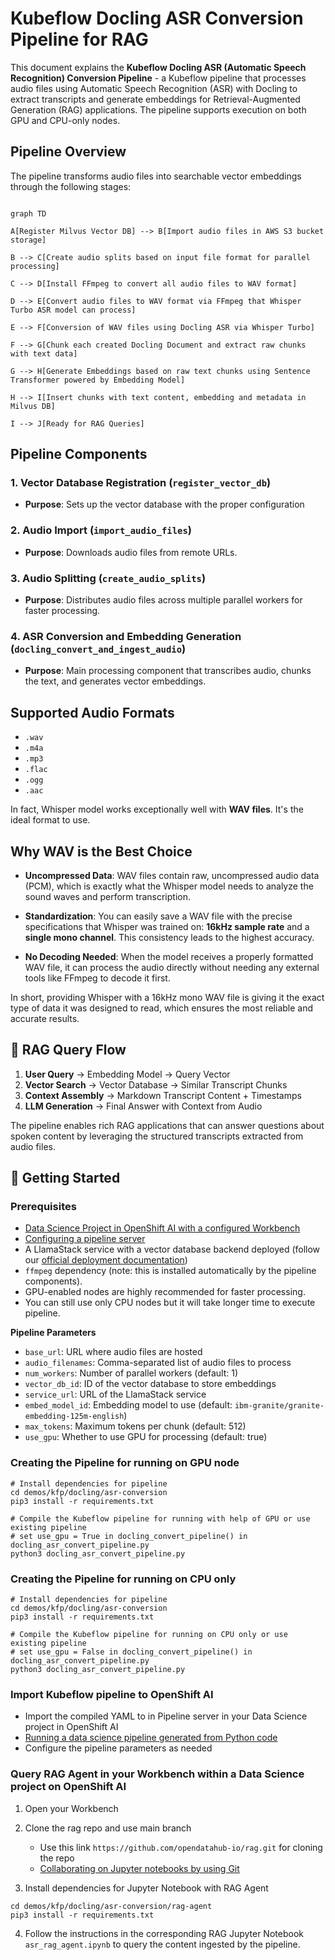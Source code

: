 # Kubeflow Docling ASR Conversion Pipeline for RAG

  

This document explains the **Kubeflow Docling ASR (Automatic Speech Recognition) Conversion Pipeline** - a Kubeflow pipeline that processes audio files using Automatic Speech Recognition (ASR) with Docling to extract transcripts and generate embeddings for Retrieval-Augmented Generation (RAG) applications. The pipeline supports execution on both GPU and CPU-only nodes.

 
## Pipeline Overview
The pipeline transforms audio files into searchable vector embeddings through the following stages:

```mermaid

graph TD

A[Register Milvus Vector DB] --> B[Import audio files in AWS S3 bucket storage]

B --> C[Create audio splits based on input file format for parallel processing]

C --> D[Install FFmpeg to convert all audio files to WAV format]

D --> E[Convert audio files to WAV format via FFmpeg that Whisper Turbo ASR model can process]

E --> F[Conversion of WAV files using Docling ASR via Whisper Turbo]

F --> G[Chunk each created Docling Document and extract raw chunks with text data]

G --> H[Generate Embeddings based on raw text chunks using Sentence Transformer powered by Embedding Model]

H --> I[Insert chunks with text content, embedding and metadata in Milvus DB]

I --> J[Ready for RAG Queries]
```

  

## Pipeline Components

### 1. **Vector Database Registration** (`register_vector_db`)
-  **Purpose**: Sets up the vector database with the proper configuration
  
### 2. **Audio Import** (`import_audio_files`)
-  **Purpose**: Downloads audio files from remote URLs.

### 3. **Audio Splitting** (`create_audio_splits`)
-  **Purpose**: Distributes audio files across multiple parallel workers for faster processing.

### 4. **ASR Conversion and Embedding Generation** (`docling_convert_and_ingest_audio`)
-  **Purpose**: Main processing component that transcribes audio, chunks the text, and generates vector embeddings.

  

  

## Supported Audio Formats

-  `.wav`
-  `.m4a`
-  `.mp3`
-  `.flac`
-  `.ogg`
-  `.aac`

In fact, Whisper model works exceptionally well with **WAV files**. It's the ideal format to use.

## Why WAV is the Best Choice

-  **Uncompressed Data**: WAV files contain raw, uncompressed audio data (PCM), which is exactly what the Whisper model needs to analyze the sound waves and perform transcription.

-  **Standardization**: You can easily save a WAV file with the precise specifications that Whisper was trained on: **16kHz sample rate** and a **single mono channel**. This consistency leads to the highest accuracy.

-  **No Decoding Needed**: When the model receives a properly formatted WAV file, it can process the audio directly without needing any external tools like FFmpeg to decode it first.

In short, providing Whisper with a 16kHz mono WAV file is giving it the exact type of data it was designed to read, which ensures the most reliable and accurate results.

  
## 🔄 RAG Query Flow
1.  **User Query** → Embedding Model → Query Vector
2.  **Vector Search** → Vector Database → Similar Transcript Chunks
3.  **Context Assembly** → Markdown Transcript Content + Timestamps
4.  **LLM Generation** → Final Answer with Context from Audio

The pipeline enables rich RAG applications that can answer questions about spoken content by leveraging the structured transcripts extracted from audio files.

  

  

## 🚀 Getting Started
### Prerequisites

- [Data Science Project in OpenShift AI with a configured Workbench](https://docs.redhat.com/en/documentation/red_hat_openshift_ai_cloud_service/1/html/getting_started)
- [Configuring a pipeline server](https://docs.redhat.com/en/documentation/red_hat_openshift_ai_self-managed/latest/html/working_with_data_science_pipelines/managing-data-science-pipelines_ds-pipelines#configuring-a-pipeline-server_ds-pipelines)
- A LlamaStack service with a vector database backend deployed (follow our [official deployment documentation](https://github.com/opendatahub-io/rag/blob/main/DEPLOYMENT.md))
-  `ffmpeg` dependency (note: this is installed automatically by the pipeline components).
- GPU-enabled nodes are highly recommended for faster processing.
- You can still use only CPU nodes but it will take longer time to execute pipeline.

  

**Pipeline Parameters**
-  `base_url`: URL where audio files are hosted
-  `audio_filenames`: Comma-separated list of audio files to process
-  `num_workers`: Number of parallel workers (default: 1)
-  `vector_db_id`: ID of the vector database to store embeddings
-  `service_url`: URL of the LlamaStack service
-  `embed_model_id`: Embedding model to use (default: `ibm-granite/granite-embedding-125m-english`)
-  `max_tokens`: Maximum tokens per chunk (default: 512)
-  `use_gpu`: Whether to use GPU for processing (default: true)

  
### Creating the Pipeline for running on GPU node


```
# Install dependencies for pipeline
cd demos/kfp/docling/asr-conversion
pip3 install -r requirements.txt

# Compile the Kubeflow pipeline for running with help of GPU or use existing pipeline
# set use_gpu = True in docling_convert_pipeline() in docling_asr_convert_pipeline.py
python3 docling_asr_convert_pipeline.py
```

  

### Creating the Pipeline for running on CPU only

  

```
# Install dependencies for pipeline
cd demos/kfp/docling/asr-conversion
pip3 install -r requirements.txt

# Compile the Kubeflow pipeline for running on CPU only or use existing pipeline
# set use_gpu = False in docling_convert_pipeline() in docling_asr_convert_pipeline.py
python3 docling_asr_convert_pipeline.py
```

  

  

### Import Kubeflow pipeline to OpenShift AI
- Import the compiled YAML to in Pipeline server in your Data Science project in OpenShift AI
- [Running a data science pipeline generated from Python code](https://docs.redhat.com/en/documentation/red_hat_openshift_ai_cloud_service/1/html/openshift_ai_tutorial_-_fraud_detection_example/implementing-pipelines#running-a-pipeline-generated-from-python-code)
- Configure the pipeline parameters as needed

  


### Query RAG Agent in your Workbench within a Data Science project on OpenShift AI
1. Open your Workbench
2. Clone the rag repo and use main branch
	- Use this link `https://github.com/opendatahub-io/rag.git` for cloning the repo
	- [Collaborating on Jupyter notebooks by using Git](https://docs.redhat.com/en/documentation/red_hat_openshift_ai_cloud_service/1/html/working_with_connected_applications/using_basic_workbenches#collaborating-on-jupyter-notebooks-by-using-git_connected-apps)

  

3. Install dependencies for Jupyter Notebook with RAG Agent
```
cd demos/kfp/docling/asr-conversion/rag-agent
pip3 install -r requirements.txt
```

4. Follow the instructions in the corresponding RAG Jupyter Notebook `asr_rag_agent.ipynb` to query the content ingested by the pipeline.